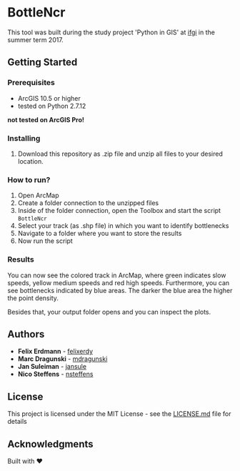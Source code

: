 # BottleNcr

This tool was built during the study project 'Python in GIS' at [ifgi](https://www.ifgi.de) in the summer term 2017.

## Getting Started
### Prerequisites

* ArcGIS 10.5 or higher
* tested on Python 2.7.12

**not tested on ArcGIS Pro!**

### Installing
1.  Download this repository as .zip file and unzip all files to your desired location. 

### How to run?
1.  Open ArcMap
2.  Create a folder connection to the unzipped files
3.  Inside of the folder connection, open the Toolbox and start the script `BottleNcr`
4.  Select your track (as .shp file) in which you want to identify bottlenecks
5.  Navigate to a folder where you want to store the results
6.  Now run the script

### Results
You can now see the colored track in ArcMap, where green indicates slow speeds, yellow medium speeds and red high speeds. Furthermore, you can see bottlenecks indicated by blue areas. The darker the blue area the higher the point density.

Besides that, your output folder opens and you can inspect the plots.


## Authors

* **Felix Erdmann** - [felixerdy](https://github.com/felixerdy)
* **Marc Dragunski** - [mdragunski](https://github.com/mdragunski)
* **Jan Suleiman** - [jansule](https://github.com/jansule)
* **Nico Steffens** - [nsteffens](https://github.com/nsteffens)

## License

This project is licensed under the MIT License - see the [LICENSE.md](LICENSE.md) file for details

## Acknowledgments

Built with  ❤️
